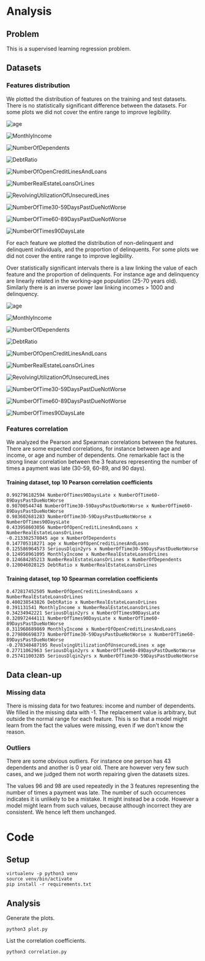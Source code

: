 # Analysis

## Problem

This is a supervised learning regression problem.

## Datasets

### Features distribution

We plotted the distribution of features on the training and test datasets. There is no statistically significant difference between the datasets. For some plots we did not cover the entire range to improve legibility.

![age](plots/compare-age.png)

![MonthlyIncome](plots/compare-MonthlyIncome.png)

![NumberOfDependents](plots/compare-NumberOfDependents.png)

![DebtRatio](plots/compare-DebtRatio.png)

![NumberOfOpenCreditLinesAndLoans](plots/compare-NumberOfOpenCreditLinesAndLoans.png)

![NumberRealEstateLoansOrLines](plots/compare-NumberRealEstateLoansOrLines.png)

![RevolvingUtilizationOfUnsecuredLines](plots/compare-RevolvingUtilizationOfUnsecuredLines.png)

![NumberOfTime30-59DaysPastDueNotWorse](plots/compare-NumberOfTime30-59DaysPastDueNotWorse.png)

![NumberOfTime60-89DaysPastDueNotWorse](plots/compare-NumberOfTime60-89DaysPastDueNotWorse.png)

![NumberOfTimes90DaysLate](plots/compare-NumberOfTimes90DaysLate.png)

For each feature we plotted the distribution of non-delinquent and delinquent individuals, and the proportion of delinquents. For some plots we did not cover the entire range to improve legibility.

Over statistically significant intervals there is a law linking the value of each feature and the proportion of delinquents. For instance age and delinquency are linearly related in the working-age population (25-70 years old). Similarly there is an inverse power law linking incomes > 1000 and delinquency.

![age](plots/analyze-age.png)

![MonthlyIncome](plots/analyze-MonthlyIncome.png)

![NumberOfDependents](plots/analyze-NumberOfDependents.png)

![DebtRatio](plots/analyze-DebtRatio.png)

![NumberOfOpenCreditLinesAndLoans](plots/analyze-NumberOfOpenCreditLinesAndLoans.png)

![NumberRealEstateLoansOrLines](plots/analyze-NumberRealEstateLoansOrLines.png)

![RevolvingUtilizationOfUnsecuredLines](plots/analyze-RevolvingUtilizationOfUnsecuredLines.png)

![NumberOfTime30-59DaysPastDueNotWorse](plots/analyze-NumberOfTime30-59DaysPastDueNotWorse.png)

![NumberOfTime60-89DaysPastDueNotWorse](plots/analyze-NumberOfTime60-89DaysPastDueNotWorse.png)

![NumberOfTimes90DaysLate](plots/analyze-NumberOfTimes90DaysLate.png)

### Features correlation

We analyzed the Pearson and Spearman correlations between the features. There are some expected correlations, for instance between age and income, or age and number of dependents. One remarkable fact is the strong linear correlation between the 3 features representing the number of times a payment was late (30-59, 60-89, and 90 days).

#### Training dataset, top 10 Pearson correlation coefficients

    0.992796182594 NumberOfTimes90DaysLate x NumberOfTime60-89DaysPastDueNotWorse
    0.98700544748 NumberOfTime30-59DaysPastDueNotWorse x NumberOfTime60-89DaysPastDueNotWorse
    0.983602681283 NumberOfTime30-59DaysPastDueNotWorse x NumberOfTimes90DaysLate
    0.433958603056 NumberOfOpenCreditLinesAndLoans x NumberRealEstateLoansOrLines
    -0.213302578045 age x NumberOfDependents
    0.147705318271 age x NumberOfOpenCreditLinesAndLoans
    0.125586964573 SeriousDlqin2yrs x NumberOfTime30-59DaysPastDueNotWorse
    0.124958961095 MonthlyIncome x NumberRealEstateLoansOrLines
    0.124684285213 NumberRealEstateLoansOrLines x NumberOfDependents
    0.120046028125 DebtRatio x NumberRealEstateLoansOrLines

#### Training dataset, top 10 Spearman correlation coefficients

    0.472817452505 NumberOfOpenCreditLinesAndLoans x NumberRealEstateLoansOrLines
    0.400238543826 DebtRatio x NumberRealEstateLoansOrLines
    0.391131541 MonthlyIncome x NumberRealEstateLoansOrLines
    0.34234942221 SeriousDlqin2yrs x NumberOfTimes90DaysLate
    0.320972444111 NumberOfTimes90DaysLate x NumberOfTime60-89DaysPastDueNotWorse
    0.311968689869 MonthlyIncome x NumberOfOpenCreditLinesAndLoans
    0.279806698373 NumberOfTime30-59DaysPastDueNotWorse x NumberOfTime60-89DaysPastDueNotWorse
    -0.278340487195 RevolvingUtilizationOfUnsecuredLines x age
    0.27711062963 SeriousDlqin2yrs x NumberOfTime60-89DaysPastDueNotWorse
    0.257411003285 SeriousDlqin2yrs x NumberOfTime30-59DaysPastDueNotWorse

## Data clean-up

### Missing data

There is missing data for two features: income and number of dependents. We filled in the missing data with -1. The replacement value is arbitrary, but outside the normal range for each feature. This is so that a model might learn from the fact the values were missing, even if we don't know the reason.

### Outliers

There are some obvious outliers. For instance one person has 43 dependents and another is 0 year old. There are however very few such cases, and we judged them not worth repairing given the datasets sizes.

The values 96 and 98 are used repeatedly in the 3 features representing the number of times a payment was late. The number of such occurrences indicates it is unlikely to be a mistake. It might instead be a code. However a model might learn from such values, because although incorrect they are consistent. We hence left them unchanged.

# Code

## Setup

    virtualenv -p python3 venv
    source venv/bin/activate
    pip install -r requirements.txt

## Analysis

Generate the plots.

    python3 plot.py

List the correlation coefficients.

    python3 correlation.py
